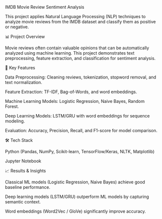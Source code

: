 IMDB Movie Review Sentiment Analysis

This project applies Natural Language Processing (NLP) techniques to analyze movie reviews from the IMDB dataset and classify them as positive or negative.

📊 Project Overview

Movie reviews often contain valuable opinions that can be automatically analyzed using machine learning. This project demonstrates text preprocessing, feature extraction, and classification for sentiment analysis.

🔑 Key Features

Data Preprocessing: Cleaning reviews, tokenization, stopword removal, and text normalization.

Feature Extraction: TF-IDF, Bag-of-Words, and word embeddings.

Machine Learning Models: Logistic Regression, Naive Bayes, Random Forest.

Deep Learning Models: LSTM/GRU with word embeddings for sequence modeling.

Evaluation: Accuracy, Precision, Recall, and F1-score for model comparison.

🛠️ Tech Stack

Python (Pandas, NumPy, Scikit-learn, TensorFlow/Keras, NLTK, Matplotlib)

Jupyter Notebook

📈 Results & Insights

Classical ML models (Logistic Regression, Naive Bayes) achieve good baseline performance.

Deep learning models (LSTM/GRU) outperform ML models by capturing semantic context.

Word embeddings (Word2Vec / GloVe) significantly improve accuracy.
